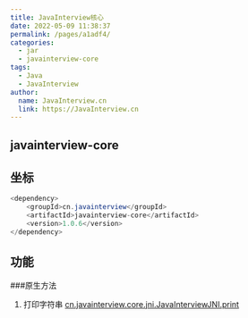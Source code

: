 ```yaml
---
title: JavaInterview核心
date: 2022-05-09 11:38:37
permalink: /pages/a1adf4/
categories:
  - jar
  - javainterview-core
tags:
  - Java
  - JavaInterview
author: 
  name: JavaInterview.cn
  link: https://JavaInterview.cn
---
```


## javainterview-core

## 坐标
```java
<dependency>
    <groupId>cn.javainterview</groupId>
    <artifactId>javainterview-core</artifactId>
    <version>1.0.6</version>
</dependency>
```

## 功能
###原生方法 
1. 打印字符串
[cn.javainterview.core.jni.JavaInterviewJNI.print](https://javainterview.cn/pages/65ab2d/)